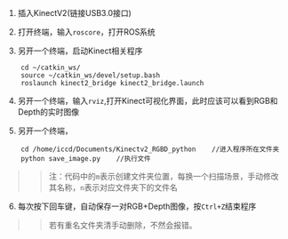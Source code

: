 1. 插入KinectV2(链接USB3.0接口)

2. 打开终端，输入```roscore```，打开ROS系统

3. 另开一个终端，启动Kinect相关程序
```
    cd ~/catkin_ws/
    source ~/catkin_ws/devel/setup.bash
    roslaunch kinect2_bridge kinect2_bridge.launch
```

4. 另开一个终端，输入```rviz```,打开Kinect可视化界面，此时应该可以看到RGB和Depth的实时图像

5. 另开一个终端，
```
    cd /home/iccd/Documents/Kinectv2_RGBD_python    //进入程序所在文件夹
    python save_image.py    //执行文件
```
>>注：代码中的```m```表示创建文件夹位置，每换一个扫描场景，手动修改其名称，```n```表示对应文件夹下的文件名

6. 每次按下回车键，自动保存一对RGB+Depth图像，按```Ctrl+Z```结束程序
>>若有重名文件夹清手动删除，不然会报错。